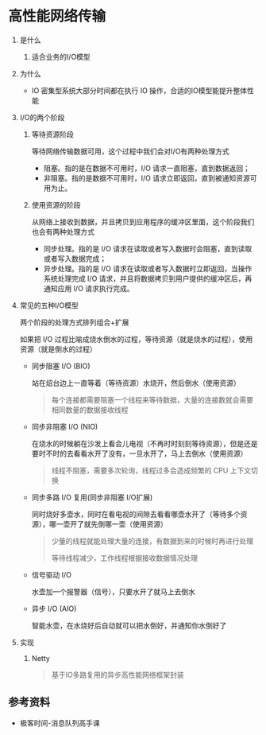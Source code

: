 # 高性能网络传输

1. 是什么
   1. 适合业务的I/O模型

2. 为什么
   *  IO 密集型系统大部分时间都在执行 IO 操作，合适的IO模型能提升整体性能

3. I/O的两个阶段

   1. 等待资源阶段

      等待网络传输数据可用，这个过程中我们会对I/O有两种处理方式

      * 阻塞。指的是在数据不可用时，I/O 请求一直阻塞，直到数据返回；
      * 非阻塞。指的是数据不可用时，I/O 请求立即返回，直到被通知资源可用为止。

   2. 使用资源的阶段

      从网络上接收到数据，并且拷贝到应用程序的缓冲区里面，这个阶段我们也会有两种处理方式

      * 同步处理。指的是 I/O 请求在读取或者写入数据时会阻塞，直到读取或者写入数据完成；
      * 异步处理。指的是 I/O 请求在读取或者写入数据时立即返回，当操作系统处理完成 I/O 请求，并且将数据拷贝到用户提供的缓冲区后，再通知应用 I/O 请求执行完成。

4. 常见的五种I/O模型

   两个阶段的处理方式排列组合+扩展

   如果把 I/O 过程比喻成烧水倒水的过程，等待资源（就是烧水的过程），使用资源（就是倒水的过程）

   * 同步阻塞 I/O (BIO)

     站在炤台边上一直等着（等待资源）水烧开，然后倒水（使用资源）

     > 每个连接都需要阻塞一个线程来等待数据，大量的连接数就会需要相同数量的数据接收线程

   * 同步非阻塞 I/O (NIO)

     在烧水的时候躺在沙发上看会儿电视（不再时时刻刻等待资源），但是还是要时不时的去看看水开了没有，一旦水开了，马上去倒水（使用资源）

     > 线程不阻塞，需要多次轮询，线程过多会造成频繁的 CPU 上下文切换

   * 同步多路 I/O 复用(同步非阻塞 I/O扩展)

     同时烧好多壶水，同时在看电视的间隙去看看哪壶水开了（等待多个资源），哪一壶开了就先倒哪一壶（使用资源）

     > 少量的线程就能处理大量的连接，有数据到来的时候时再进行处理
     >
     > 等待线程减少，工作线程根据接收数据情况处理

   * 信号驱动 I/O

     水壶加一个报警器（信号），只要水开了就马上去倒水

   * 异步 I/O (AIO)

     智能水壶，在水烧好后自动就可以把水倒好，并通知你水倒好了

5. 实现

   1. Netty

      > 基于IO多路复用的异步高性能网络框架封装

## 参考资料

* 极客时间-消息队列高手课